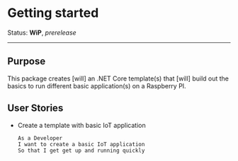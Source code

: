 # Getting started

Status: **WiP**, _prerelease_

---

## Purpose

This package creates [will] an .NET Core template(s) that [will] build out the basics to run different basic application(s) on a Raspberry PI.

## User Stories

- Create a template with basic IoT application

    ```
    As a Developer
    I want to create a basic IoT application
    So that I get get up and running quickly 
    ```

